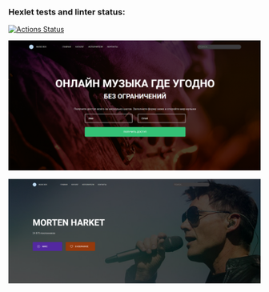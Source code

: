 ### Hexlet tests and linter status:
[![Actions Status](https://github.com/korchel/layout-designer-project-56/actions/workflows/hexlet-check.yml/badge.svg)](https://github.com/korchel/layout-designer-project-56/actions)

[![screenschot1](screenshots/screenshot1.png)](https://korchel-56.surge.sh/)

[![screenschot2](screenshots/screenshot2.png)](https://korchel-56.surge.sh/artist.html)